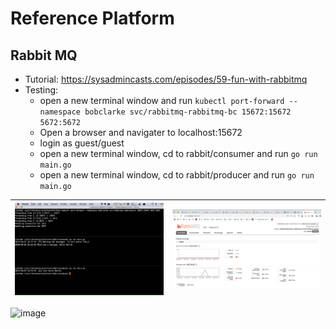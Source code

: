 # Reference Platform
## Rabbit MQ 
* Tutorial: https://sysadmincasts.com/episodes/59-fun-with-rabbitmq
* Testing:
  * open a new terminal window and run ```kubectl port-forward --namespace bobclarke svc/rabbitmq-rabbitmq-bc 15672:15672 5672:5672```
  * Open a browser and navigater to localhost:15672
  * login as guest/guest
  * open a new terminal window, cd to rabbit/consumer and run ```go run main.go```
  * open a new terminal window, cd to rabbit/producer and run ```go run main.go```
  
| ![image](rabbit/images/testing1.png)|![image](rabbit/images/console.png)|
|---|---|

![image](https://docs.google.com/drawings/d/e/2PACX-1vQek78qhp8iu5PakFdCOzUDOiYI2aQvjH9aIGX7C_PBJd6tK4-p4YSo5I3x0k1sLQVk11oa6xAO1KaR/pub?w=2108&h=1088)
